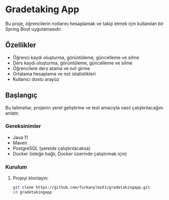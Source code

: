 # Gradetaking App

Bu proje, öğrencilerin notlarını hesaplamak ve takip etmek için kullanılan bir Spring Boot uygulamasıdır.

## Özellikler

- Öğrenci kaydı oluşturma, görüntüleme, güncelleme ve silme
- Ders kaydı oluşturma, görüntüleme, güncelleme ve silme
- Öğrencilere ders atama ve not girme
- Ortalama hesaplama ve not istatistikleri
- Kullanıcı dostu arayüz

## Başlangıç

Bu talimatlar, projenin yerel geliştirme ve test amacıyla nasıl çalıştırılacağını anlatır.

### Gereksinimler

- Java 11
- Maven
- PostgreSQL (yerelde çalıştırılacaksa)
- Docker (isteğe bağlı, Docker üzerinde çalıştırmak için)

### Kurulum

1. Projeyi klonlayın:

   ```sh
   git clone https://github.com/furkanylmz61/gradetakingapp.git
   cd gradetakingapp
